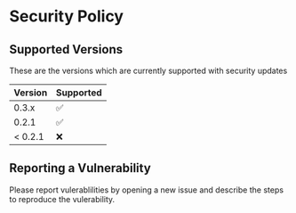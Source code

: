 # Security Policy

## Supported Versions

These are the versions which are currently supported with security updates

| Version | Supported          |
| ------- | ------------------ |
| 0.3.x   | :white_check_mark: |
| 0.2.1   | ✅                |
| < 0.2.1  | :x:                |


## Reporting a Vulnerability

Please report vulerablilities by opening a new issue and describe the steps to reproduce the vulerability.
